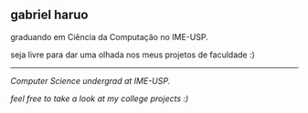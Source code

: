 ## gabriel haruo

graduando em Ciência da Computação no IME-USP.

seja livre para dar uma olhada nos meus projetos de faculdade :)

---

_Computer Science undergrad at IME-USP._

_feel free to take a look at my college projects :)_

